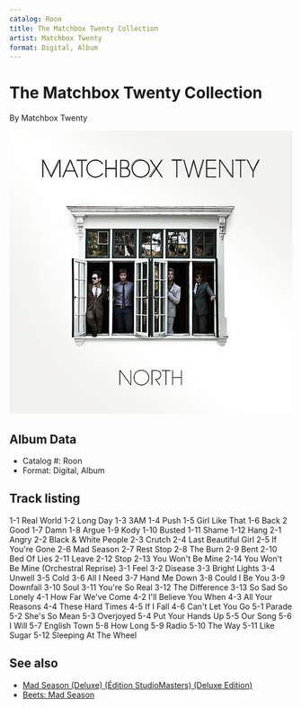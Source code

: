 ```yaml
---
catalog: Roon
title: The Matchbox Twenty Collection
artist: Matchbox Twenty
format: Digital, Album
---
```


# The Matchbox Twenty Collection

By Matchbox Twenty

![](../../assets/albumcovers/Matchbox_Twenty-The_Matchbox_Twenty_Collection.png)

## Album Data

- Catalog #: Roon
- Format: Digital, Album


## Track listing


1-1 Real World
1-2 Long Day
1-3 3AM
1-4 Push
1-5 Girl Like That
1-6 Back 2 Good
1-7 Damn
1-8 Argue
1-9 Kody
1-10 Busted
1-11 Shame
1-12 Hang
2-1 Angry
2-2 Black & White People
2-3 Crutch
2-4 Last Beautiful Girl
2-5 If You're Gone
2-6 Mad Season
2-7 Rest Stop
2-8 The Burn
2-9 Bent
2-10 Bed Of Lies
2-11 Leave
2-12 Stop
2-13 You Won't Be Mine
2-14 You Won't Be Mine (Orchestral Reprise)
3-1 Feel
3-2 Disease
3-3 Bright Lights
3-4 Unwell
3-5 Cold
3-6 All I Need
3-7 Hand Me Down
3-8 Could I Be You
3-9 Downfall
3-10 Soul
3-11 You're So Real
3-12 The Difference
3-13 So Sad So Lonely
4-1 How Far We've Come
4-2 I'll Believe You When
4-3 All Your Reasons
4-4 These Hard Times
4-5 If I Fall
4-6 Can't Let You Go
5-1 Parade
5-2 She's So Mean
5-3 Overjoyed
5-4 Put Your Hands Up
5-5 Our Song
5-6 I Will
5-7 English Town
5-8 How Long
5-9 Radio
5-10 The Way
5-11 Like Sugar
5-12 Sleeping At The Wheel


## See also

- [Mad Season (Deluxe) (Édition StudioMasters) (Deluxe Edition)](Mad_Season_Deluxe_Édition_StudioMasters_Deluxe_Edition.md)
- [Beets: Mad Season](../../Beets/Matchbox_Twenty/Mad_Season.md)
